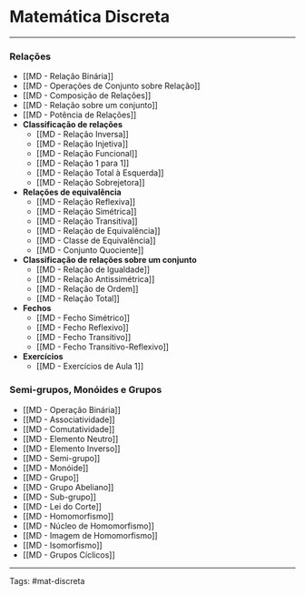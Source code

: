 # Matemática Discreta

---

### Relações

- [[MD - Relação Binária]]
- [[MD - Operações de Conjunto sobre Relação]]
- [[MD - Composição de Relações]]
- [[MD - Relação sobre um conjunto]]
- [[MD - Potência de Relações]]
- **Classificação de relações**
	- [[MD - Relação Inversa]]
	- [[MD - Relação Injetiva]]
	- [[MD - Relação Funcional]]
	- [[MD - Relação 1 para 1]]
	- [[MD - Relação Total à Esquerda]]
	- [[MD - Relação Sobrejetora]]	
- **Relações de equivalência**
	- [[MD - Relação Reflexiva]]
	- [[MD - Relação Simétrica]]
	- [[MD - Relação Transitiva]]
	- [[MD - Relação de Equivalência]]
	- [[MD - Classe de Equivalência]]
	- [[MD - Conjunto Quociente]]
- **Classificação de relações sobre um conjunto**
	- [[MD - Relação de Igualdade]]
	- [[MD - Relação Antissimétrica]]
	- [[MD - Relação de Ordem]]
	- [[MD - Relação Total]]
- **Fechos**
	- [[MD - Fecho Simétrico]]
	- [[MD - Fecho Reflexivo]]
	- [[MD - Fecho Transitivo]]
	- [[MD - Fecho Transitivo-Reflexivo]]
- **Exercícios**
	- [[MD - Exercícios de Aula 1]]


### Semi-grupos, Monóides e Grupos

- [[MD - Operação Binária]]
- [[MD - Associatividade]]
- [[MD - Comutatividade]]
- [[MD - Elemento Neutro]]
- [[MD - Elemento Inverso]]
- [[MD - Semi-grupo]]
- [[MD - Monóide]]
- [[MD - Grupo]]
- [[MD - Grupo Abeliano]]
- [[MD - Sub-grupo]]
- [[MD - Lei do Corte]]	
- [[MD - Homomorfismo]]
- [[MD - Núcleo de Homomorfismo]]
- [[MD - Imagem de Homomorfismo]]
- [[MD - Isomorfismo]]
- [[MD - Grupos Cíclicos]]

---

Tags: #mat-discreta 